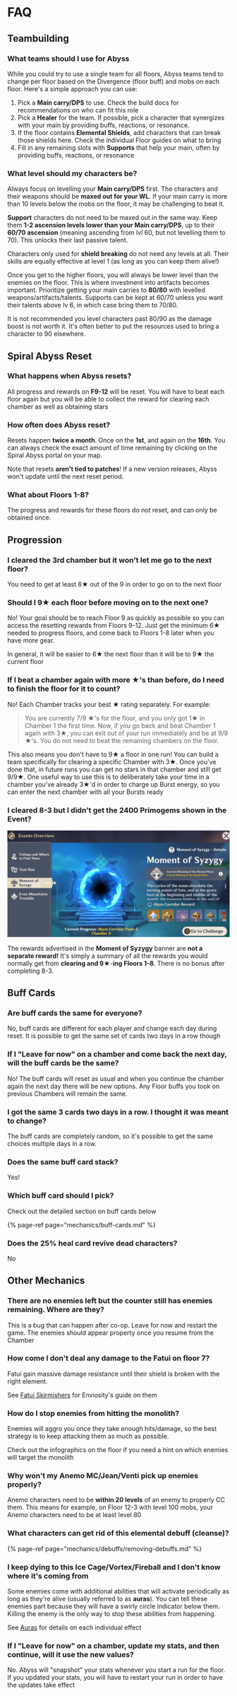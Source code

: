 # FAQ

## Teambuilding

### What teams should I use for Abyss

While you could try to use a single team for all floors, Abyss teams tend to change per floor based on the Divergence \(floor buff\) and mobs on each floor. Here's a simple approach you can use:

1. Pick a **Main carry/DPS** to use. Check the build docs for recommendations on who can fit this role
2. Pick a **Healer** for the team. If possible, pick a character that synergizes with your main by providing buffs, reactions, or resonance.
3. If the floor contains **Elemental Shields**, add characters that can break those shields here. Check the individual Floor guides on what to bring
4. Fill in any remaining slots with **Supports** that help your main, often by providing buffs, reactions, or resonance

### What level should my characters be?

Always focus on levelling your **Main carry/DPS** first. The characters and their weapons should be **maxed out for your WL**. If your main carry is more than 10 levels below the mobs on the floor, it may be challenging to beat it.

**Support** characters do not need to be maxed out in the same way. Keep them **1-2 ascension levels lower than your Main carry/DPS**, up to their **60/70 ascension** \(meaning ascending from lvl 60, but not levelling them to 70\). This unlocks their last passive talent.

Characters only used for **shield breaking** do not need any levels at all. Their skills are equally effective at level 1 \(as long as you can keep them alive!\)

Once you get to the higher floors, you will always be lower level than the enemies on the floor. This is where investment into artifacts becomes important. Prioritize getting your main carries to **80/80** with levelled weapons/artifacts/talents. Supports can be kept at 60/70 unless you want their talents above lv 6, in which case bring them to 70/80.

It is not recommended you level characters past 80/90 as the damage boost is not worth it. It's often better to put the resources used to bring a character to 90 elsewhere.

## Spiral Abyss Reset

### What happens when Abyss resets?

All progress and rewards on **F9-12** will be reset. You will have to beat each floor again but you will be able to collect the reward for clearing each chamber as well as obtaining stars

### How often does Abyss reset?

Resets happen **twice a month**. Once on the **1st**, and again on the **16th**. You can always check the exact amount of time remaining by clicking on the Spiral Abyss portal on your map.

Note that resets **aren't tied to patches**! If a new version releases, Abyss won't update until the next reset period.

### What about Floors 1-8?

The progress and rewards for these floors do not reset, and can only be obtained once.

## Progression

### I cleared the 3rd chamber but it won't let me go to the next floor?

You need to get at least 6★ out of the 9 in order to go on to the next floor

### Should I 9★ each floor before moving on to the next one?

No! Your goal should be to reach Floor 9 as quickly as possible so you can access the resetting rewards from Floors 9-12. Just get the minimum 6★ needed to progress floors, and come back to Floors 1-8 later when you have more gear.

In general, it will be easier to 6★ the next floor than it will be to 9★ the current floor

### If I beat a chamber again with more ★'s than before, do I need to finish the floor for it to count?

No! Each Chamber tracks your best ★ rating separately. For example:

> You are currently 7/9 ★'s for the floor, and you only got 1★ in Chamber 1 the first time. Now, if you go back and beat Chamber 1 again with 3★, you can exit out of your run immediately and be at 9/9 ★'s. You do not need to beat the remaining chambers on the floor.

This also means you don't have to 9★ a floor in one run! You can build a team specifically for clearing a specific Chamber with 3★. Once you've done that, in future runs you can get no stars in that chamber and still get 9/9★. One useful way to use this is to deliberately take your time in a chamber you've already 3★'d in order to charge up Burst energy, so you can enter the next chamber with all your Bursts ready

### I cleared 8-3 but I didn't get the 2400 Primogems shown in the Event?

![Moment of Syzygy &quot;Event&quot; Banner](.gitbook/assets/moment_of_syzygy.jpg)

The rewards advertised in the **Moment of Syzygy** banner are **not a separate reward!** It's simply a summary of all the rewards you would normally get from **clearing and 9**★-**ing Floors 1-8**. There is no bonus after completing 8-3.

## Buff Cards

### Are buff cards the same for everyone?

No, buff cards are different for each player and change each day during reset. It is possible to get the same set of cards two days in a row though

### If I "Leave for now" on a chamber and come back the next day, will the buff cards be the same?

No! The buff cards will reset as usual and when you continue the chamber again the next day there will be new options. Any Floor buffs you took on previous Chambers will remain the same.

### I got the same 3 cards two days in a row. I thought it was meant to change?

The buff cards are completely random, so it's possible to get the same choices multiple days in a row.

### Does the same buff card stack?

Yes!

### Which buff card should I pick?

Check out the detailed section on buff cards below

{% page-ref page="mechanics/buff-cards.md" %}

### Does the 25% heal card revive dead characters?

No

## Other Mechanics

### There are no enemies left but the counter still has enemies remaining. Where are they?

This is a bug that can happen after co-op. Leave for now and restart the game. The enemies should appear property once you resume from the Chamber

### How come I don't deal any damage to the Fatui on floor 7?

Fatui gain massive damage resistance until their shield is broken with the right element.

See [Fatui Skirmishers](mechanics/video-guides/fatui-skirmishers.md) for Enviosity's guide on them

### How do I stop enemies from hitting the monolith?

Enemies will aggro you once they take enough hits/damage, so the best strategy is to keep attacking them as much as possible.

Check out the infographics on the floor if you need a hint on which enemies will target the monolith

### Why won't my Anemo MC/Jean/Venti pick up enemies properly?

Anemo characters need to be **within 20 levels** of an enemy to properly CC them. This means for example, on Floor 12-3 with level 100 mobs, your Anemo characters need to be at least level 80

### What characters can get rid of this elemental debuff \(cleanse\)?

{% page-ref page="mechanics/debuffs/removing-debuffs.md" %}

### I keep dying to this Ice Cage/Vortex/Fireball and I don't know where it's coming from

Some enemies come with additional abilities that will activate periodically as long as they're alive \(usually referred to as **auras**\). You can tell these enemies part because they will have a swirly circle indicator below them. Killing the enemy is the only way to stop these abilities from happening.

See [Auras](mechanics/auras/) for details on each individual effect

### If I "Leave for now" on a chamber, update my stats, and then continue, will it use the new values?

No. Abyss will "snapshot" your stats whenever you start a run for the floor. If you updated your stats, you will have to restart your run in order to have the updates take effect

